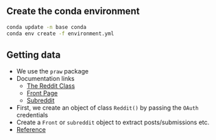 ## Create the conda environment

```bash
conda update -n base conda
conda env create -f environment.yml
```

## Getting data

- We use the `praw` package
- Documentation links
  - [The Reddit Class](https://praw.readthedocs.io/en/latest/code_overview/reddit_instance.html)
  - [Front Page](https://praw.readthedocs.io/en/latest/code_overview/reddit/front.html)
  - [Subreddit](https://praw.readthedocs.io/en/latest/code_overview/reddit/subreddit.html)
- First, we create an object of class `Reddit()` by passing the `OAuth` credentials
- Create a `Front` or `subreddit` object to extract posts/submissions etc.
- [Reference](http://www.storybench.org/how-to-scrape-reddit-with-python/)
